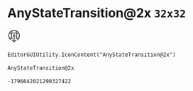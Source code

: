 # AnyStateTransition@2x `32x32`
<img src="/img/AnyStateTransition@2x.png" width=32 height=32>

``` CSharp
EditorGUIUtility.IconContent("AnyStateTransition@2x")
```
```
AnyStateTransition@2x
```
```
-1796642021290327422
```
